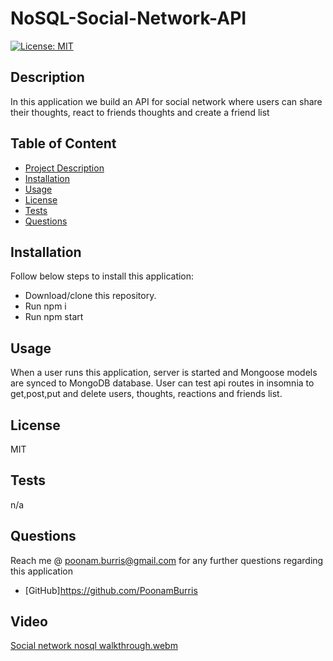 # NoSQL-Social-Network-API
[![License: MIT](https://img.shields.io/badge/License-MIT-yellow.svg)](https://opensource.org/licenses/MIT)

## Description
  In this application we build an API for social network where users can share their thoughts, react to friends thoughts and create a friend list
  
  ## Table of Content
  - [Project Description](#Description)
  - [Installation](#Installation)
  - [Usage](#Usage)
  - [License](#License)
  - [Tests](#Tests)
  - [Questions](#Questions)
  
  ## Installation
  Follow below steps to install this application:
  - Download/clone this repository.
  - Run npm i 
  - Run npm start
    
  ## Usage
  When a user runs this application, server is started and Mongoose models are synced to MongoDB database. User can test api routes in insomnia to get,post,put and delete users, thoughts, reactions and friends list.
  
  ## License
  MIT
  
  ## Tests
  n/a

  ## Questions
  Reach me @ poonam.burris@gmail.com for any further questions regarding this application
  <br>
  - [GitHub]https://github.com/PoonamBurris
  
  ## Video
[Social network nosql walkthrough.webm](https://github.com/PoonamBurris/NoSQL-Social-Network-API/assets/119805763/7c8df5f8-e655-45cb-b6e1-9b9341f0c842)
